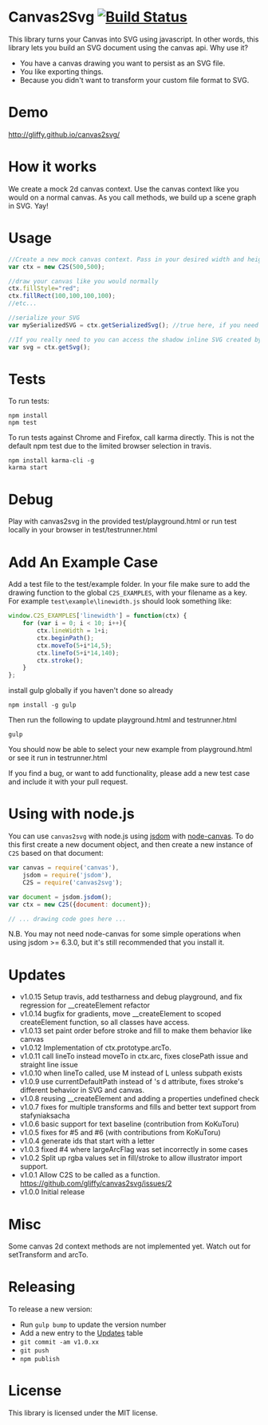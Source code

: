 Canvas2Svg [![Build Status](https://travis-ci.org/gliffy/canvas2svg.svg?branch=master)](https://travis-ci.org/gliffy/canvas2svg)
==========
This library turns your Canvas into SVG using javascript. In other words, this library lets you build an SVG document 
using the canvas api. Why use it?
* You have a canvas drawing you want to persist as an SVG file.
* You like exporting things.
* Because you didn't want to transform your custom file format to SVG.

Demo
==========
http://gliffy.github.io/canvas2svg/

How it works
==========
We create a mock 2d canvas context. Use the canvas context like you would on a normal canvas. As you call methods, we 
build up a scene graph in SVG. Yay!

Usage
==========
```javascript
//Create a new mock canvas context. Pass in your desired width and height for your svg document.
var ctx = new C2S(500,500);

//draw your canvas like you would normally
ctx.fillStyle="red";
ctx.fillRect(100,100,100,100);
//etc...

//serialize your SVG
var mySerializedSVG = ctx.getSerializedSvg(); //true here, if you need to convert named to numbered entities.

//If you really need to you can access the shadow inline SVG created by calling:
var svg = ctx.getSvg();
```

Tests
==========
To run tests:
```
npm install
npm test
```

To run tests against Chrome and Firefox, call karma directly. This is not the default npm test due to the limited 
browser selection in travis.
```
npm install karma-cli -g
karma start
```

Debug
=========
Play with canvas2svg in the provided test/playground.html or run test locally in your browser in test/testrunner.html


Add An Example Case
=========
Add a test file to the test/example folder. In your file make sure to add the drawing function to the global `C2S_EXAMPLES`,
with your filename as a key. For example `test\example\linewidth.js` should look something like:
```javascript
window.C2S_EXAMPLES['linewidth'] = function(ctx) {
    for (var i = 0; i < 10; i++){
        ctx.lineWidth = 1+i;
        ctx.beginPath();
        ctx.moveTo(5+i*14,5);
        ctx.lineTo(5+i*14,140);
        ctx.stroke();
    }
};
```
install gulp globally if you haven't done so already
```
npm install -g gulp
```
Then run the following to update playground.html and testrunner.html 
```
gulp
```
You should now be able to select your new example from playground.html or see it run in testrunner.html 

If you find a bug, or want to add functionality, please add a new test case and include it with your pull request.

Using with node.js
==================

You can use `canvas2svg` with node.js using [jsdom](https://github.com/tmpvar/jsdom) with [node-canvas](https://github.com/Automattic/node-canvas). To do this first create a new document object, and then create a new instance of `C2S` based on that document:

```javascript
var canvas = require('canvas'),
    jsdom = require('jsdom'),
    C2S = require('canvas2svg');

var document = jsdom.jsdom();
var ctx = new C2S({document: document});

// ... drawing code goes here ...
```

N.B. You may not need node-canvas for some simple operations when using jsdom >= 6.3.0, but it's still recommended that you install it.

Updates
==========
- v1.0.15 Setup travis, add testharness and debug playground, and fix regression for __createElement refactor
- v1.0.14 bugfix for gradients, move __createElement to scoped createElement function, so all classes have access. 
- v1.0.13 set paint order before stroke and fill to make them behavior like canvas
- v1.0.12 Implementation of ctx.prototype.arcTo.
- v1.0.11 call lineTo instead moveTo in ctx.arc, fixes closePath issue and straight line issue
- v1.0.10 when lineTo called, use M instead of L unless subpath exists
- v1.0.9 use currentDefaultPath instead of <path>'s d attribute, fixes stroke's different behavior in SVG and canvas.
- v1.0.8 reusing __createElement and adding a properties undefined check
- v1.0.7 fixes for multiple transforms and fills and better text support from stafyniaksacha
- v1.0.6 basic support for text baseline (contribution from KoKuToru)
- v1.0.5 fixes for #5 and #6 (with contributions from KoKuToru)
- v1.0.4 generate ids that start with a letter
- v1.0.3 fixed #4 where largeArcFlag was set incorrectly in some cases 
- v1.0.2 Split up rgba values set in fill/stroke to allow illustrator import support.
- v1.0.1 Allow C2S to be called as a function. https://github.com/gliffy/canvas2svg/issues/2 
- v1.0.0 Initial release

Misc
==========
Some canvas 2d context methods are not implemented yet. Watch out for setTransform and arcTo.

Releasing
=========

To release a new version:

* Run `gulp bump` to update the version number
* Add a new entry to the [Updates](#Updates) table
* `git commit -am v1.0.xx`
* `git push`
* `npm publish`

License
==========
This library is licensed under the MIT license.
